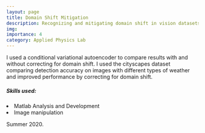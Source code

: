 ```yaml
---
layout: page
title: Domain Shift Mitigation
description: Recognizing and mitigating domain shift in vision datasets.
img:
importance: 4
category: Applied Physics Lab
---
```



I used a conditional variational autoencoder to compare results with and without correcting for domain shift. I used the cityscapes dataset comparing detection accuracy on images with different types of weather and improved performance by correcting for domain shift.


<h5 id="skills-used-">Skills used:</h5>
<li>Matlab Analysis and Development</li>
<li>Image manipulation</li>

Summer 2020. 
